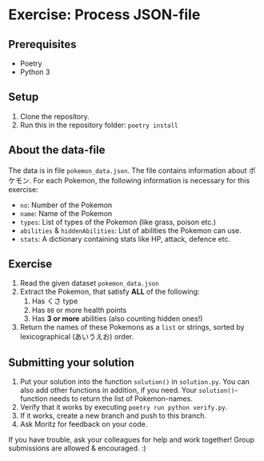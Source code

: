 # Exercise: Process JSON-file

## Prerequisites

- Poetry
- Python 3

## Setup

1. Clone the repository.
1. Run this in the repository folder: `poetry install`

## About the data-file

The data is in file `pokemon_data.json`. The file contains information about ポケモン. For each Pokemon, the following information is necessary for this exercise:

- `no`: Number of the Pokemon
- `name`: Name of the Pokemon
- `types`: List of types of the Pokemon (like grass, poison etc.)
- `abilities` & `hiddenAbilities`: List of abilities the Pokemon can use.
- `stats`: A dictionary containing stats like HP, attack, defence etc.

## Exercise

1. Read the given dataset `pokemon_data.json`
1. Extract the Pokemon, that satisfy **ALL** of the following:
    1. Has くさ type
    1. Has `80` or more health points
    1. Has **3 or more** abilities (also counting hidden ones!)
1. Return the names of these Pokemons as a `list` or strings, sorted by lexicographical (あいうえお) order.

## Submitting your solution

1. Put your solution into the function `solution()` in `solution.py`. You can also add other functions in addition, if you need. Your `solution()`-function needs to return the list of Pokemon-names.
1. Verify that it works by executing `poetry run python verify.py`.
1. If it works, create a new branch and push to this branch.
1. Ask Moritz for feedback on your code.

If you have trouble, ask your colleagues for help and work together! Group submissions are allowed & encouraged. :)
